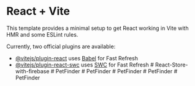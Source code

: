 # React + Vite

This template provides a minimal setup to get React working in Vite with HMR and some ESLint rules.

Currently, two official plugins are available:

- [@vitejs/plugin-react](https://github.com/vitejs/vite-plugin-react/blob/main/packages/plugin-react/README.md) uses [Babel](https://babeljs.io/) for Fast Refresh
- [@vitejs/plugin-react-swc](https://github.com/vitejs/vite-plugin-react-swc) uses [SWC](https://swc.rs/) for Fast Refresh
#   R e a c t - S t o r e - w i t h - f i r e b a s e  
 #   P e t F i n d e r  
 #   P e t F i n d e r  
 #   P e t F i n d e r  
 #   P e t F i n d e r  
 #   P e t F i n d e r  
 